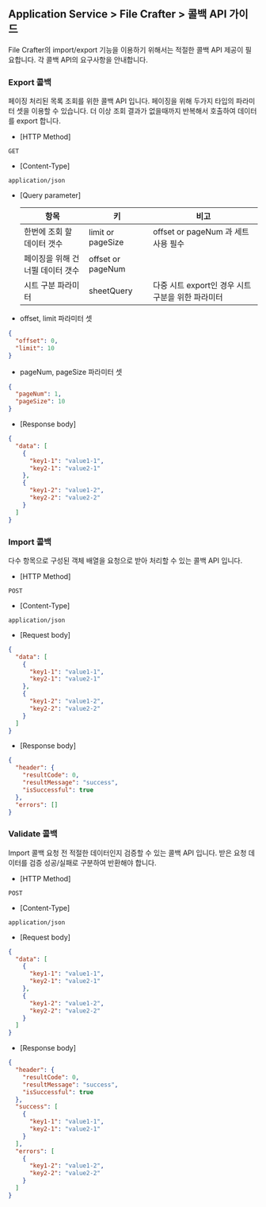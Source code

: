 ## Application Service > File Crafter > 콜백 API 가이드

File Crafter의 import/export 기능을 이용하기 위해서는 적절한 콜백 API 제공이 필요합니다.
각 콜백 API의 요구사항을 안내합니다.

### Export 콜백

페이징 처리된 목록 조회를 위한 콜백 API 입니다. 페이징을 위해 두가지 타입의 파라미터 셋을 이용할 수 있습니다.
더 이상 조회 결과가 없을때까지 반복해서 호출하여 데이터를 export 합니다.

- [HTTP Method]

```
GET
```
- [Content-Type]

```
application/json
```

- [Query parameter]

  | 항목                 | 키                 | 비고                              |
  |--------------------|-------------------|---------------------------------|
  | 한번에 조회 할 데이터 갯수    | limit or pageSize | offset or pageNum 과 세트 사용 필수    |             
  | 페이징을 위해 건너뛸 데이터 갯수 | offset or pageNum |                                 |
  | 시트 구분 파라미터         | sheetQuery        | 다중 시트 export인 경우 시트 구분을 위한 파라미터 |                              |

- offset, limit 파라미터 셋
```json
{
  "offset": 0,
  "limit": 10
}
```

- pageNum, pageSize 파라미터 셋

```json
{
  "pageNum": 1,
  "pageSize": 10
}
```

- [Response body]
```json
{
  "data": [
    {
      "key1-1": "value1-1",
      "key2-1": "value2-1"
    },
    {
      "key1-2": "value1-2",
      "key2-2": "value2-2"
    }
  ]
}
```

### Import 콜백

다수 항목으로 구성된 객체 배열을 요청으로 받아 처리할 수 있는 콜백 API 입니다.

- [HTTP Method]
```
POST
```
- [Content-Type]
```
application/json
```

- [Request body]
```json
{
  "data": [
    {
      "key1-1": "value1-1",
      "key2-1": "value2-1"
    },
    {
      "key1-2": "value1-2",
      "key2-2": "value2-2"
    }
  ]
}
```
- [Response body]
```json
{
  "header": {
    "resultCode": 0,
    "resultMessage": "success",
    "isSuccessful": true
  },
  "errors": []  
}
```

### Validate 콜백

Import 콜백 요청 전 적절한 데이터인지 검증할 수 있는 콜백 API 입니다. 받은 요청 데이터를 검증 성공/실패로 구분하여 반환해야 합니다.

- [HTTP Method]

```
POST
```
- [Content-Type]
```
application/json
```

- [Request body]
```json
{
  "data": [
    {
      "key1-1": "value1-1",
      "key2-1": "value2-1"
    },
    {
      "key1-2": "value1-2",
      "key2-2": "value2-2"
    }
  ]
}
```

- [Response body]

```json
{
  "header": {
    "resultCode": 0,
    "resultMessage": "success",
    "isSuccessful": true
  },
  "success": [
    {
      "key1-1": "value1-1",
      "key2-1": "value2-1"
    }
  ],
  "errors": [
    {
      "key1-2": "value1-2",
      "key2-2": "value2-2"
    }
  ]         
}
```